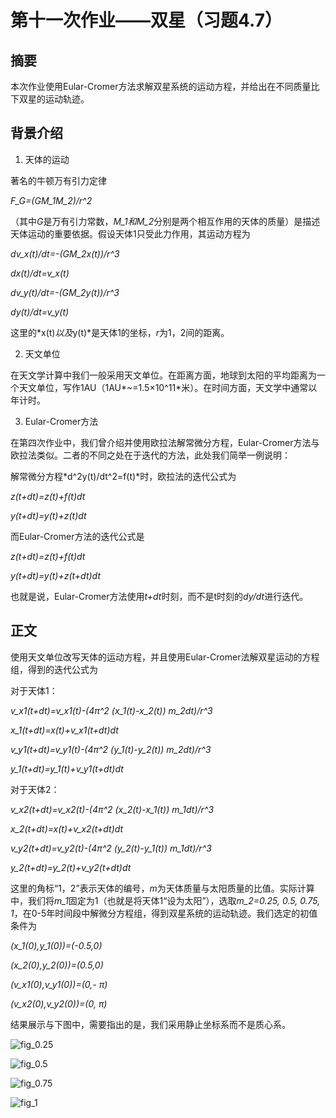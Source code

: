 # 第十一次作业——双星（习题4.7）

## 摘要

本次作业使用Eular-Cromer方法求解双星系统的运动方程，并给出在不同质量比下双星的运动轨迹。

## 背景介绍

1. 天体的运动

著名的牛顿万有引力定律

*F_G=(GM_1M_2)/r^2*

（其中*G*是万有引力常数，*M_1和M_2*分别是两个相互作用的天体的质量）是描述天体运动的重要依据。假设天体1只受此力作用，其运动方程为

*dv_x(t)/dt=-(GM_2x(t))/r^3*

*dx(t)/dt=v_x(t)*

*dv_y(t)/dt=-(GM_2y(t))/r^3*

*dy(t)/dt=v_y(t)*

这里的*x(t)*以及*y(t)*是天体1的坐标，*r*为1，2间的距离。

2. 天文单位

在天文学计算中我们一般采用天文单位。在距离方面，地球到太阳的平均距离为一个天文单位，写作1AU（1AU*~=1.5×10^11*米）。在时间方面，天文学中通常以年计时。

3. Eular-Cromer方法

在第四次作业中，我们曾介绍并使用欧拉法解常微分方程，Eular-Cromer方法与欧拉法类似。二者的不同之处在于迭代的方法，此处我们简举一例说明：

解常微分方程*d^2y(t)/dt^2=f(t)*时，欧拉法的迭代公式为

*z(t+dt)=z(t)+f(t)dt*

*y(t+dt)=y(t)+z(t)dt*

而Eular-Cromer方法的迭代公式是

*z(t+dt)=z(t)+f(t)dt*

*y(t+dt)=y(t)+z(t+dt)dt*

也就是说，Eular-Cromer方法使用*t+dt*时刻，而不是t时刻的*dy/dt*进行迭代。

## 正文

使用天文单位改写天体的运动方程，并且使用Eular-Cromer法解双星运动的方程组，得到的迭代公式为

对于天体1：

*v_x1(t+dt)=v_x1(t)-(4π^2 (x_1(t)-x_2(t)) m_2dt)/r^3*

*x_1(t+dt)=x(t)+v_x1(t+dt)dt*

*v_y1(t+dt)=v_y1(t)-(4π^2 (y_1(t)-y_2(t)) m_2dt)/r^3*

*y_1(t+dt)=y_1(t)+v_y1(t+dt)dt*

对于天体2：

*v_x2(t+dt)=v_x2(t)-(4π^2 (x_2(t)-x_1(t)) m_1dt)/r^3*

*x_2(t+dt)=x(t)+v_x2(t+dt)dt*

*v_y2(t+dt)=v_y2(t)-(4π^2 (y_2(t)-y_1(t)) m_1dt)/r^3*

*y_2(t+dt)=y_2(t)+v_y2(t+dt)dt*

这里的角标“1，2”表示天体的编号，*m*为天体质量与太阳质量的比值。实际计算中，我们将*m_1*固定为1（也就是将天体1“设为太阳”），选取*m_2=0.25, 0.5, 0.75, 1*，在0-5年时间段中解微分方程组，得到双星系统的运动轨迹。我们选定的初值条件为

*(x_1(0),y_1(0))=(-0.5,0)*

*(x_2(0),y_2(0))=(0.5,0)*

*(v_x1(0),v_y1(0))=(0,- π)*

*(v_x2(0),v_y2(0))=(0, π)*

结果展示与下图中，需要指出的是，我们采用静止坐标系而不是质心系。

![fig_0.25](https://github.com/zhouyx48/Computational_Physics_2012301020048/blob/master/Documents/Courses/Computational_Physics/exercise11--binary_motion/fig_binary_0.25.png)

![fig_0.5](https://github.com/zhouyx48/Computational_Physics_2012301020048/blob/master/Documents/Courses/Computational_Physics/exercise11--binary_motion/fig_binary_0.5.png)

![fig_0.75](https://github.com/zhouyx48/Computational_Physics_2012301020048/blob/master/Documents/Courses/Computational_Physics/exercise11--binary_motion/fig_binary_0.75.png)

![fig_1](https://github.com/zhouyx48/Computational_Physics_2012301020048/blob/master/Documents/Courses/Computational_Physics/exercise11--binary_motion/fig_binary_1.png)
